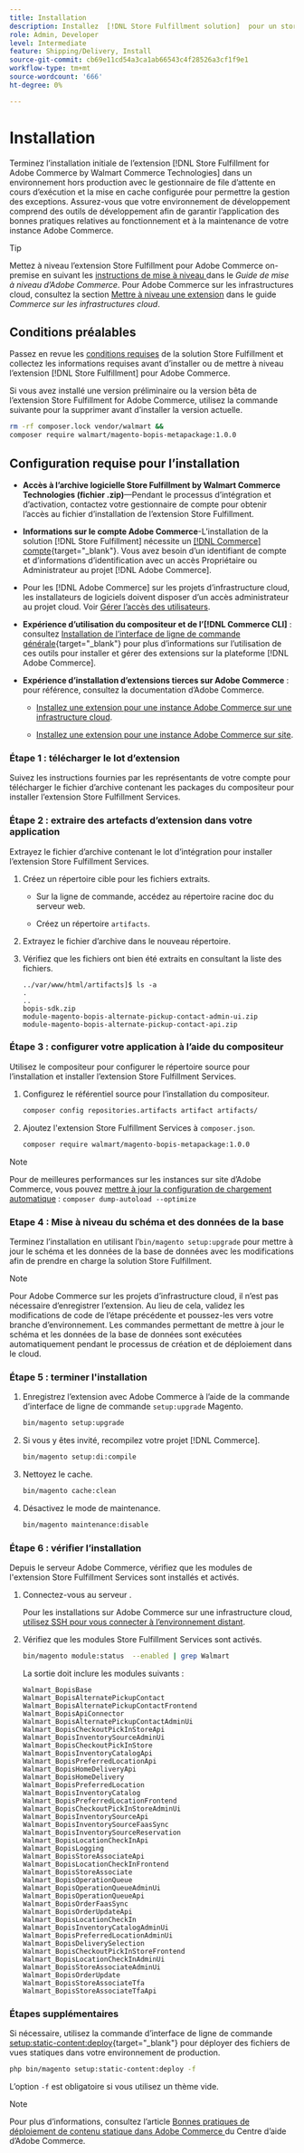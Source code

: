 ```yaml
---
title: Installation
description: Installez  [!DNL Store Fulfillment solution]  pour un storefront Adobe Commerce à l’aide du compositeur pour PHP.
role: Admin, Developer
level: Intermediate
feature: Shipping/Delivery, Install
source-git-commit: cb69e11cd54a3ca1ab66543c4f28526a3cf1f9e1
workflow-type: tm+mt
source-wordcount: '666'
ht-degree: 0%

---
```



# Installation

Terminez l’installation initiale de l’extension [!DNL Store Fulfillment for Adobe Commerce by Walmart Commerce Technologies] dans un environnement hors production avec le gestionnaire de file d’attente en cours d’exécution et la mise en cache configurée pour permettre la gestion des exceptions. Assurez-vous que votre environnement de développement comprend des outils de développement afin de garantir l’application des bonnes pratiques relatives au fonctionnement et à la maintenance de votre instance Adobe Commerce.

>[!TIP]
>
>Mettez à niveau l’extension Store Fulfillment pour Adobe Commerce on-premise en suivant les [ instructions de mise à niveau ](https://experienceleague.adobe.com/docs/commerce-operations/upgrade-guide/modules/upgrade.html?lang=fr) dans le _Guide de mise à niveau d’Adobe Commerce_. Pour Adobe Commerce sur les infrastructures cloud, consultez la section [Mettre à niveau une extension](https://experienceleague.adobe.com/docs/commerce-cloud-service/user-guide/configure-store/extensions.html?lang=fr#upgrade-an-extension) dans le guide *Commerce sur les infrastructures cloud*.

## Conditions préalables

Passez en revue les [conditions requises](solution-requirements.md) de la solution Store Fulfillment et collectez les informations requises avant d’installer ou de mettre à niveau l’extension [!DNL Store Fulfillment] pour Adobe Commerce.

Si vous avez installé une version préliminaire ou la version bêta de l’extension Store Fulfillment for Adobe Commerce, utilisez la commande suivante pour la supprimer avant d’installer la version actuelle.

```bash
rm -rf composer.lock vendor/walmart &&
composer require walmart/magento-bopis-metapackage:1.0.0
```

## Configuration requise pour l’installation

- **Accès à l’archive logicielle Store Fulfillment by Walmart Commerce Technologies (fichier .zip)**—Pendant le processus d’intégration et d’activation, contactez votre gestionnaire de compte pour obtenir l’accès au fichier d’installation de l’extension Store Fulfillment.

- **Informations sur le compte Adobe Commerce**-L’installation de la solution [!DNL Store Fulfillment] nécessite un [[!DNL Commerce] compte](https://experienceleague.adobe.com/fr/docs/commerce-admin/start/commerce-account/commerce-account-create){target="_blank"}. Vous avez besoin d’un identifiant de compte et d’informations d’identification avec un accès Propriétaire ou Administrateur au projet [!DNL Adobe Commerce].

- Pour les [!DNL Adobe Commerce] sur les projets d’infrastructure cloud, les installateurs de logiciels doivent disposer d’un accès administrateur au projet cloud. Voir [Gérer l’accès des utilisateurs](https://experienceleague.adobe.com/fr/docs/commerce-cloud-service/user-guide/project/user-access).

- **Expérience d’utilisation du compositeur et de l’[!DNL Commerce CLI]** : consultez [Installation de l’interface de ligne de commande générale](https://experienceleague.adobe.com/fr/docs/commerce-operations/installation-guide/tutorials/extensions){target="_blank"} pour plus d’informations sur l’utilisation de ces outils pour installer et gérer des extensions sur la plateforme [!DNL Adobe Commerce].

- **Expérience d’installation d’extensions tierces sur Adobe Commerce** : pour référence, consultez la documentation d’Adobe Commerce.

   - [Installez une extension pour une instance Adobe Commerce sur une infrastructure cloud](https://experienceleague.adobe.com/fr/docs/commerce-cloud-service/user-guide/configure-store/extensions#install-an-extension).

   - [Installez une extension pour une instance Adobe Commerce sur site](https://experienceleague.adobe.com/fr/docs/commerce-operations/installation-guide/tutorials/extensions).

### Étape 1 : télécharger le lot d’extension

Suivez les instructions fournies par les représentants de votre compte pour télécharger le fichier d’archive contenant les packages du compositeur pour installer l’extension Store Fulfillment Services.

### Étape 2 : extraire des artefacts d’extension dans votre application

Extrayez le fichier d’archive contenant le lot d’intégration pour installer l’extension Store Fulfillment Services.

1. Créez un répertoire cible pour les fichiers extraits.

   - Sur la ligne de commande, accédez au répertoire racine doc du serveur web.

   - Créez un répertoire `artifacts`.

1. Extrayez le fichier d’archive dans le nouveau répertoire.

1. Vérifiez que les fichiers ont bien été extraits en consultant la liste des fichiers.

   ```
   ../var/www/html/artifacts]$ ls -a
   .
   ..
   bopis-sdk.zip
   module-magento-bopis-alternate-pickup-contact-admin-ui.zip
   module-magento-bopis-alternate-pickup-contact-api.zip
   ```

### Étape 3 : configurer votre application à l’aide du compositeur

Utilisez le compositeur pour configurer le répertoire source pour l’installation et installer l’extension Store Fulfillment Services.

1. Configurez le référentiel source pour l’installation du compositeur.

   ```bash
   composer config repositories.artifacts artifact artifacts/
   ```

1. Ajoutez l&#39;extension Store Fulfillment Services à `composer.json`.

   ```bash
   composer require walmart/magento-bopis-metapackage:1.0.0
   ```

>[!NOTE]
>
>Pour de meilleures performances sur les instances sur site d’Adobe Commerce, vous pouvez [mettre à jour la configuration de chargement automatique](https://experienceleague.adobe.com/docs/commerce-operations/performance-best-practices/deployment-flow.html?lang=fr#update-the-autoloader) : `composer dump-autoload --optimize`

### Etape 4 : Mise à niveau du schéma et des données de la base

Terminez l’installation en utilisant l’`bin/magento setup:upgrade` pour mettre à jour le schéma et les données de la base de données avec les modifications afin de prendre en charge la solution Store Fulfillment.

>[!NOTE]
>
>Pour Adobe Commerce sur les projets d’infrastructure cloud, il n’est pas nécessaire d’enregistrer l’extension. Au lieu de cela, validez les modifications de code de l’étape précédente et poussez-les vers votre branche d’environnement. Les commandes permettant de mettre à jour le schéma et les données de la base de données sont exécutées automatiquement pendant le processus de création et de déploiement dans le cloud.

### Étape 5 : terminer l&#39;installation

1. Enregistrez l’extension avec Adobe Commerce à l’aide de la commande d’interface de ligne de commande `setup:upgrade` Magento.

   ```bash
   bin/magento setup:upgrade
   ```

1. Si vous y êtes invité, recompilez votre projet [!DNL Commerce].

   ```bash
   bin/magento setup:di:compile
   ```

1. Nettoyez le cache.

   ```bash
   bin/magento cache:clean
   ```

1. Désactivez le mode de maintenance.

   ```bash
   bin/magento maintenance:disable
   ```

### Étape 6 : vérifier l’installation

Depuis le serveur Adobe Commerce, vérifiez que les modules de l&#39;extension Store Fulfillment Services sont installés et activés.

1. Connectez-vous au serveur .

   Pour les installations sur Adobe Commerce sur une infrastructure cloud, [utilisez SSH pour vous connecter à l’environnement distant](https://experienceleague.adobe.com/fr/docs/commerce-cloud-service/user-guide/develop/secure-connections#ssh).

1. Vérifiez que les modules Store Fulfillment Services sont activés.

   ```bash
   bin/magento module:status  --enabled | grep Walmart
   ```

   La sortie doit inclure les modules suivants :

   ```
   Walmart_BopisBase
   Walmart_BopisAlternatePickupContact
   Walmart_BopisAlternatePickupContactFrontend
   Walmart_BopisApiConnector
   Walmart_BopisAlternatePickupContactAdminUi
   Walmart_BopisCheckoutPickInStoreApi
   Walmart_BopisInventorySourceAdminUi
   Walmart_BopisCheckoutPickInStore
   Walmart_BopisInventoryCatalogApi
   Walmart_BopisPreferredLocationApi
   Walmart_BopisHomeDeliveryApi
   Walmart_BopisHomeDelivery
   Walmart_BopisPreferredLocation
   Walmart_BopisInventoryCatalog
   Walmart_BopisPreferredLocationFrontend
   Walmart_BopisCheckoutPickInStoreAdminUi
   Walmart_BopisInventorySourceApi
   Walmart_BopisInventorySourceFaasSync
   Walmart_BopisInventorySourceReservation
   Walmart_BopisLocationCheckInApi
   Walmart_BopisLogging
   Walmart_BopisStoreAssociateApi
   Walmart_BopisLocationCheckInFrontend
   Walmart_BopisStoreAssociate
   Walmart_BopisOperationQueue
   Walmart_BopisOperationQueueAdminUi
   Walmart_BopisOperationQueueApi
   Walmart_BopisOrderFaasSync
   Walmart_BopisOrderUpdateApi
   Walmart_BopisLocationCheckIn
   Walmart_BopisInventoryCatalogAdminUi
   Walmart_BopisPreferredLocationAdminUi
   Walmart_BopisDeliverySelection
   Walmart_BopisCheckoutPickInStoreFrontend
   Walmart_BopisLocationCheckInAdminUi
   Walmart_BopisStoreAssociateAdminUi
   Walmart_BopisOrderUpdate
   Walmart_BopisStoreAssociateTfa
   Walmart_BopisStoreAssociateTfaApi
   ```

### Étapes supplémentaires

Si nécessaire, utilisez la commande d’interface de ligne de commande [setup:static-content:deploy](https://experienceleague.adobe.com/fr/docs/commerce-operations/tools/cli-reference/commerce-on-premises){target="_blank"} pour déployer des fichiers de vues statiques dans votre environnement de production.

```bash
php bin/magento setup:static-content:deploy -f
```

L’option `-f` est obligatoire si vous utilisez un thème vide.

>[!NOTE]
>
>Pour plus d’informations, consultez l’article [ Bonnes pratiques de déploiement de contenu statique dans Adobe Commerce ](https://experienceleague.adobe.com/docs/commerce-operations/implementation-playbook/best-practices/development/static-content-deployment.html?lang=fr) du Centre d’aide d’Adobe Commerce.


